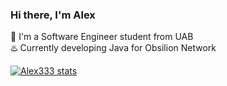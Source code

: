 <!-- Level 1: stats> -->

### Hi there, I'm Alex

 📖 I'm a Software Engineer student from UAB<br/>
 ♨️ Currently developing Java for Obsilion Network<br/>

<!-- Github Stats -->
[![Alex333 stats](https://github-readme-stats.vercel.app/api?username=alexcasali333&count_private=true&theme=radical&show_icons=true&include_all_commits=true)](https://github.com/anuraghazra/github-readme-stats)
